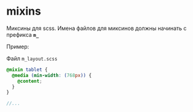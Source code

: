 # mixins

Миксины для scss. Имена файлов для миксинов должны начинать с префикса **`m_`**

Пример:

Файл `m_layout.scss`

```scss
@mixin tablet {
  @media (min-width: (768px)) {
    @content;
  }
}

//...
```
